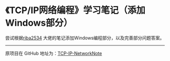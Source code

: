 # 《TCP/IP网络编程》学习笔记（添加Windows部分）
尝试根据[riba2534](https://github.com/riba2534) 大佬的笔记添加Windows编程部分，以及完善部分问题答案。

---

原项目在 GitHub 地址为：[TCP-IP-NetworkNote](https://github.com/riba2534/TCP-IP-NetworkNote)

